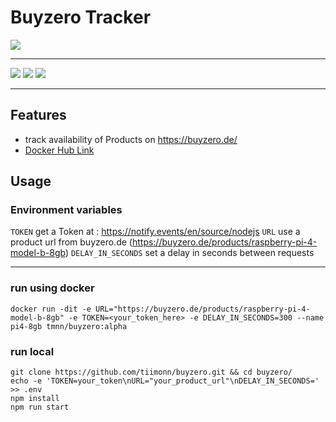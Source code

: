 # Buyzero Tracker

![](https://avatars.githubusercontent.com/u/64960609?s=180&v=4)

---

![](https://img.shields.io/docker/v/tmnn/buyzero?style=flat-square) ![](https://img.shields.io/docker/image-size/tmnn/buyzero?style=flat-square) ![](https://img.shields.io/docker/pulls/tmnn/buyzero?style=flat-square)

---

## Features

- track availability of Products on https://buyzero.de/
- [Docker Hub Link](https://hub.docker.com/r/tmnn/buyzero 'Docker Hub Link')

## Usage

### Environment variables

`TOKEN` get a Token at : <https://notify.events/en/source/nodejs>
`URL` use a product url from buyzero.de (<https://buyzero.de/products/raspberry-pi-4-model-b-8gb>)
`DELAY_IN_SECONDS` set a delay in seconds between requests

---

### run using docker

    docker run -dit -e URL="https://buyzero.de/products/raspberry-pi-4-model-b-8gb" -e TOKEN=<your_token_here> -e DELAY_IN_SECONDS=300 --name pi4-8gb tmnn/buyzero:alpha

### run local

    git clone https://github.com/tiimonn/buyzero.git && cd buyzero/
    echo -e 'TOKEN=your_token\nURL="your_product_url"\nDELAY_IN_SECONDS=' >> .env
    npm install
    npm run start

